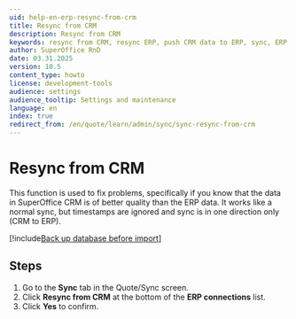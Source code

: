 ```yaml
---
uid: help-en-erp-resync-from-crm
title: Resync from CRM
description: Resync from CRM
keywords: resync from CRM, resync ERP, push CRM data to ERP, sync, ERP connection, connector, ERP
author: SuperOffice RnD
date: 03.31.2025
version: 10.5
content_type: howto
license: development-tools
audience: settings
audience_tooltip: Settings and maintenance
language: en
index: true
redirect_from: /en/quote/learn/admin/sync/sync-resync-from-crm
---
```


# Resync from CRM

This function is used to fix problems, specifically if you know that the data in SuperOffice CRM is of better quality than the ERP data. It works like a normal sync, but timestamps are ignored and sync is in one direction only (CRM to ERP).

[!include[Back up database before import](../../admin/import/learn/includes/caution-backup-before-import.md)]

## Steps

1. Go to the **Sync** tab in the Quote/Sync screen.
2. Click **Resync from CRM** at the bottom of the **ERP connections** list.
3. Click **Yes** to confirm.
